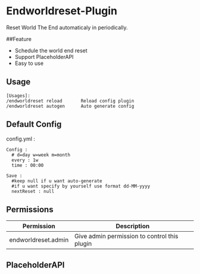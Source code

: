# Endworldreset-Plugin
Reset World The End automaticaly in periodically.

##Feature

- Schedule the world end reset
- Support PlaceholderAPI
- Easy to use

## Usage
```
[Usages]:
/endworldreset reload       Reload config plugin
/endworldreset autogen      Auto generate config
```

## Default Config
config.yml :
```
Config :
  # d=day w=week m=month
  every : 1w
  time : 00:00

Save :
  #keep null if u want auto-generate
  #if u want specify by yourself use format dd-MM-yyyy
  nextReset : null
```

## Permissions
| Permission          | Description                  |
|---------------------|-------------------------------|
| endworldreset.admin | Give admin permission to control this plugin |


## PlaceholderAPI
